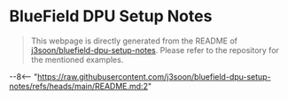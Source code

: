 # BlueField DPU Setup Notes

> This webpage is directly generated from the README of [j3soon/bluefield-dpu-setup-notes](https://github.com/j3soon/bluefield-dpu-setup-notes). Please refer to the repository for the mentioned examples.

--8<-- "https://raw.githubusercontent.com/j3soon/bluefield-dpu-setup-notes/refs/heads/main/README.md:2"

